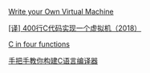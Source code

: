 [Write your Own Virtual Machine](https://justinmeiners.github.io/lc3-vm/)

[[译] 400行C代码实现一个虚拟机（2018）](https://arthurchiao.github.io/blog/write-your-own-virtual-machine-zh/)

[C in four functions](https://github.com/rswier/c4)

[手把手教你构建C语言编译器](https://lotabout.me/2015/write-a-C-interpreter-0/)
